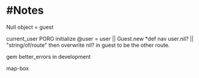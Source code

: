 #Notes
======


Null object = guest

current_user PORO initialize @user = user || Guest.new
 *def nav user.nil? || "string/of/route" then overwrite nil? in guest to be the other route.



 gem better_errors in development  



map-box
